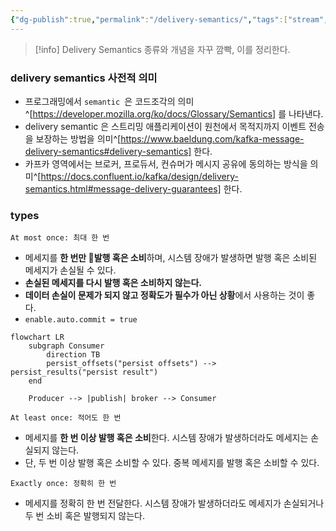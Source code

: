 ```yaml
---
{"dg-publish":true,"permalink":"/delivery-semantics/","tags":["stream","delivery","semantics"],"dgHomeLink":true,"dgShowInlineTitle":true,"dgEnableSearch":true,"dgLinkPreview":true,"dgShowTags":true,"noteIcon":"","created":"2024-07-21T15:30:23.591+09:00"}
---
```



> [!info]
> Delivery Semantics 종류와 개념을 자꾸 깜빡, 이를 정리한다.


### delivery semantics 사전적 의미
- 프로그래밍에서 `semantic `은 코드조각의 의미^[https://developer.mozilla.org/ko/docs/Glossary/Semantics] 를 나타낸다.
- delivery semantic 은 스트리밍 애플리케이션이 원천에서 목적지까지 이벤트 전송을 보장하는 방법을 의미^[https://www.baeldung.com/kafka-message-delivery-semantics#delivery-semantics] 한다.
- 카프카 영역에서는 브로커, 프로듀서, 컨슈머가 메시지 공유에 동의하는 방식을 의미^[https://docs.confluent.io/kafka/design/delivery-semantics.html#message-delivery-guarantees] 한다.


### types


`At most once: 최대 한 번` 
- 메세지를 **한 번만 발행 혹은 소비**하며, 시스템 장애가 발생하면 발행 혹은 소비된 메세지가 손실될 수 있다.
- **손실된 메세지를 다시 발행 혹은 소비하지 않는다.**
- **데이터 손실이 문제가 되지 않고 정확도가 필수가 아닌 상황**에서 사용하는 것이 좋다.
- `enable.auto.commit = true`
```mermaid
flowchart LR
    subgraph Consumer
        direction TB
        persist_offsets("persist offsets") --> persist_results("persist result")
    end
    
    Producer --> |publish| broker --> Consumer
```

`At least once: 적어도 한 번`
- 메세지를 **한 번 이상 발행 혹은 소비**한다. 시스템 장애가 발생하더라도 메세지는 손실되지 않는다.
- 단, 두 번 이상 발행 혹은 소비할 수 있다. 중복 메세지를 발행 혹은 소비할 수 있다.



`Exactly once: 정확히 한 번`
- 메세지를 정확히 한 번 전달한다. 시스템 장애가 발생하더라도 메세지가 손실되거나 두 번 소비 혹은 발행되지 않는다.

